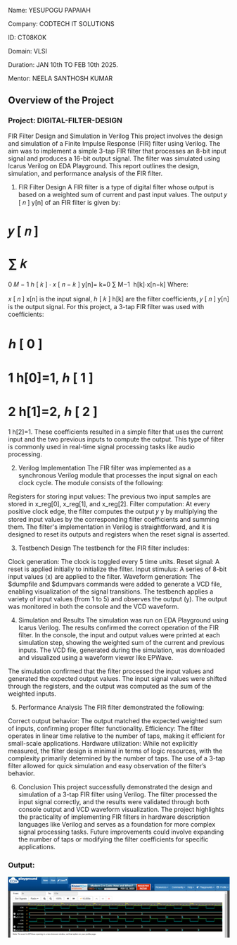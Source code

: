Name: YESUPOGU PAPAIAH

Company: CODTECH IT SOLUTIONS

ID: CT08KOK

Domain: VLSI

Duration: JAN 10th TO FEB 10th 2025.

Mentor: NEELA SANTHOSH KUMAR 



## Overview of the Project

### Project: DIGITAL-FILTER-DESIGN


FIR Filter Design and Simulation in Verilog
This project involves the design and simulation of a Finite Impulse Response (FIR) filter using Verilog. The aim was to implement a simple 3-tap FIR filter that processes an 8-bit input signal and produces a 16-bit output signal. The filter was simulated using Icarus Verilog on EDA Playground. This report outlines the design, simulation, and performance analysis of the FIR filter.

1. FIR Filter Design
A FIR filter is a type of digital filter whose output is based on a weighted sum of current and past input values. The output 
𝑦
[
𝑛
]
y[n] of an FIR filter is given by:

𝑦
[
𝑛
]
=
∑
𝑘
=
0
𝑀
−
1
ℎ
[
𝑘
]
⋅
𝑥
[
𝑛
−
𝑘
]
y[n]= 
k=0
∑
M−1
​
 h[k]⋅x[n−k]
Where:

𝑥
[
𝑛
]
x[n] is the input signal,
ℎ
[
𝑘
]
h[k] are the filter coefficients,
𝑦
[
𝑛
]
y[n] is the output signal.
For this project, a 3-tap FIR filter was used with coefficients:

ℎ
[
0
]
=
1
h[0]=1,
ℎ
[
1
]
=
2
h[1]=2,
ℎ
[
2
]
=
1
h[2]=1.
These coefficients resulted in a simple filter that uses the current input and the two previous inputs to compute the output. This type of filter is commonly used in real-time signal processing tasks like audio processing.

2. Verilog Implementation
The FIR filter was implemented as a synchronous Verilog module that processes the input signal on each clock cycle. The module consists of the following:

Registers for storing input values: The previous two input samples are stored in x_reg[0], x_reg[1], and x_reg[2].
Filter computation: At every positive clock edge, the filter computes the output 
𝑦
y by multiplying the stored input values by the corresponding filter coefficients and summing them.
The filter's implementation in Verilog is straightforward, and it is designed to reset its outputs and registers when the reset signal is asserted.

3. Testbench Design
The testbench for the FIR filter includes:

Clock generation: The clock is toggled every 5 time units.
Reset signal: A reset is applied initially to initialize the filter.
Input stimulus: A series of 8-bit input values (x) are applied to the filter.
Waveform generation: The $dumpfile and $dumpvars commands were added to generate a VCD file, enabling visualization of the signal transitions.
The testbench applies a variety of input values (from 1 to 5) and observes the output (y). The output was monitored in both the console and the VCD waveform.

4. Simulation and Results
The simulation was run on EDA Playground using Icarus Verilog. The results confirmed the correct operation of the FIR filter. In the console, the input and output values were printed at each simulation step, showing the weighted sum of the current and previous inputs. The VCD file, generated during the simulation, was downloaded and visualized using a waveform viewer like EPWave.

The simulation confirmed that the filter processed the input values and generated the expected output values. The input signal values were shifted through the registers, and the output was computed as the sum of the weighted inputs.

5. Performance Analysis
The FIR filter demonstrated the following:

Correct output behavior: The output matched the expected weighted sum of inputs, confirming proper filter functionality.
Efficiency: The filter operates in linear time relative to the number of taps, making it efficient for small-scale applications.
Hardware utilization: While not explicitly measured, the filter design is minimal in terms of logic resources, with the complexity primarily determined by the number of taps.
The use of a 3-tap filter allowed for quick simulation and easy observation of the filter’s behavior.

6. Conclusion
This project successfully demonstrated the design and simulation of a 3-tap FIR filter using Verilog. The filter processed the input signal correctly, and the results were validated through both console output and VCD waveform visualization. The project highlights the practicality of implementing FIR filters in hardware description languages like Verilog and serves as a foundation for more complex signal processing tasks. Future improvements could involve expanding the number of taps or modifying the filter coefficients for specific applications.



### Output: 
![output](https://github.com/yesupogupapaiah/DIGITAL-FILTER-DESIGN/blob/main/task4.png)
